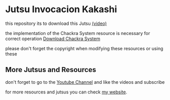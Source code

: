 # Jutsu Invocacion Kakashi
this repository its to download this Jutsu [(video)](https://www.youtube.com/watch?v=FVPwgyuoYgU)
 
the implementation of the Chackra System resource is necessary for correct operation [Download Chackra System](https://github.com/nicolasecm/Chackra-System)

please don't forget the copyright when modifying these resources or using these

## More Jutsus and Resources
don't forget to go to the [Youtube Channel](https://www.youtube.com/channel/UC1JWFFcM_wzmMkdCX4vxa1w) and like the videos and subscribe 

for more resources and jutsus you can check [my website](https://nicolasecm.com/).
